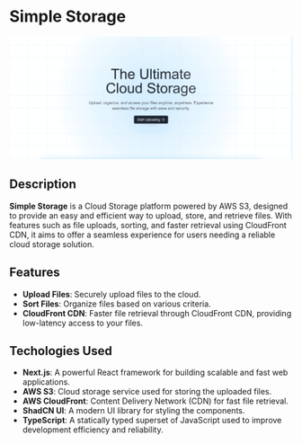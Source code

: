 # Simple Storage

![Cover Image](public/cover.png)

## Description

**Simple Storage** is a Cloud Storage platform powered by AWS S3, designed to provide an easy and efficient way to upload, store, and retrieve files. With features such as file uploads, sorting, and faster retrieval using CloudFront CDN, it aims to offer a seamless experience for users needing a reliable cloud storage solution.

## Features

- **Upload Files**: Securely upload files to the cloud.
- **Sort Files**: Organize files based on various criteria.
- **CloudFront CDN**: Faster file retrieval through CloudFront CDN, providing low-latency access to your files.

## Techologies Used

- **Next.js**: A powerful React framework for building scalable and fast web applications.
- **AWS S3**: Cloud storage service used for storing the uploaded files.
- **AWS CloudFront**: Content Delivery Network (CDN) for fast file retrieval.
- **ShadCN UI**: A modern UI library for styling the components.
- **TypeScript**: A statically typed superset of JavaScript used to improve development efficiency and reliability.
